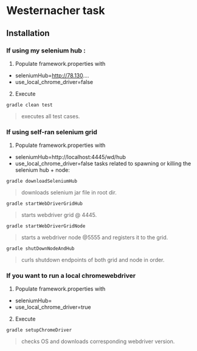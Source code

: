# Westernacher task

## Installation
### If using my selenium hub :
1. Populate framework.properties with
 * seleniumHub=http://78.130....
 * use_local_chrome_driver=false
2. Execute 

```
gradle clean test
```
> executes all test cases.

### If using self-ran selenium grid 
1. Populate framework.properties with  
 * seleniumHub=http://localhost:4445/wd/hub   
 * use_local_chrome_driver=false 
  tasks related to spawning or killing the selenium hub + node:  

```
gradle downloadSeleniumHub
```
> downloads selenium jar file in root dir.

```
gradle startWebDriverGridHub
```
> starts webdriver grid @ 4445.

```
gradle startWebDriverGridNode
```
> starts a webdriver node @5555 and registers it to the grid.

```
gradle shutDownNodeAndHub
```
> curls shutdown endpoints of both grid and node in order.

### If you want to run a local chromewebdriver
1. Populate framework.properties with  
 * seleniumHub=<can be blank>
 * use_local_chrome_driver=true 
2. Execute 

  ```
gradle setupChromeDriver
```
> checks OS and downloads corresponding webdriver version.  

